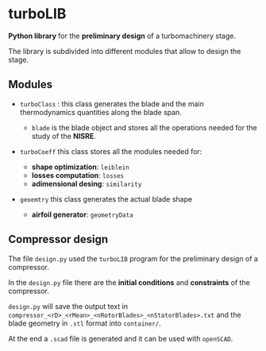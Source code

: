 # turboLIB

**Python library** for the **preliminary design** of a turbomachinery stage.

The library is subdivided into different modules that allow to design the stage. 

## Modules
- ``` turboClass ``` : this class generates the blade and the main thermodynamics quantities along the blade span. 
    
    * ``` blade ``` is the blade object and stores all the operations needed for the study of the **NISRE**.

- ``` turboCoeff ``` this class stores all the modules needed for:
    
    - **shape optimization**: ``` leiblein ```
    - **losses computation**: ``` losses ```
    - **adimensional desing**: ``` similarity ```  
    
- ``` geoemtry ``` this class generates the actual blade shape
    - **airfoil generator**: ```geometryData```

## Compressor design

The file ```design.py``` used the ```turboLIB``` program for the preliminary design of a compressor.

In the ```design.py``` file there are the **initial conditions** and **constraints** of the compressor. 

```design.py``` will save the output text in ```compressor_<rD>_<rMean>_<nRotorBlades>_<nStatorBlades>.txt``` and the blade geometry in ```.stl``` format into ```container/```. 

At the end a ```.scad``` file is generated and it can be used with ```openSCAD```.